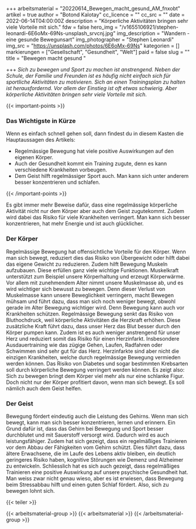 +++
arbeitsmaterial = "20220614_Bewegen_macht_gesund_AM_fnxobt"
artikel = true
author = "Botond Kalotay"
cc_licence = ""
cc_src = ""
date = 2022-06-14T04:00:00Z
description = "Körperliche Aktivitäten bringen sehr viele Vorteile mit sich."
fdw = false
hero_img = "/v1655106921/stephen-leonardi-6E6oMx-69Ns-unsplash_srvcnj.jpg"
img_description = "Wandern - eine gesunde Bewegunsart"
img_photographer = "Stephen Leonardi"
img_src = "https://unsplash.com/photos/6E6oMx-69Ns"
kategorien = []
markierungen = ["Gesellschaft", "Gesundheit", "Welt"]
paid = false
slug = ""
title = "Bewegen macht gesund "

+++
_Sich zu bewegen und Sport zu machen ist anstrengend. Neben der Schule, der Familie und Freunden ist es häufig nicht einfach sich für sportliche Aktivitäten zu motivieren. Sich an einen Trainingsplan zu halten ist herausfordernd. Vor allem der Einstieg ist oft etwas schwierig. Aber körperliche Aktivitäten bringen sehr viele Vorteile mit sich._

{{< important-points >}} <h3>Das Wichtigste in Kürze</h3>

<p>Wenn es einfach schnell gehen soll, dann findest du in diesem Kasten die Hauptaussagen des Artikels:</p>

<ul>

<li>Regelmässige Bewegung hat viele positive Auswirkungen auf den eigenen Körper.</li>

<li>Auch der Gesundheit kommt ein Training zugute, denn es kann verschiedene Krankheiten vorbeugen.</li>

<li>Dem Geist hilft regelmässiger Sport auch. Man kann sich unter anderem besser konzentrieren und schlafen.</li>

</ul> {{< /important-points >}}

Es gibt immer mehr Beweise dafür, dass eine regelmässige körperliche Aktivität nicht nur dem Körper aber auch dem Geist zugutekommt. Zudem wird dabei das Risiko für viele Krankheiten verringert. Man kann sich besser konzentrieren, hat mehr Energie und ist auch glücklicher.

### Der Körper

Regelmässige Bewegung hat offensichtliche Vorteile für den Körper. Wenn man sich bewegt, reduziert dies das Risiko von Übergewicht oder hilft dabei das eigene Gewicht zu reduzieren. Zudem hilft Bewegung Muskeln aufzubauen. Diese erfüllen ganz viele wichtige Funktionen. Muskelkraft unterstützt zum Beispiel unsere Körperhaltung und erzeugt Körperwärme. Vor allem mit zunehmendem Alter nimmt unsere Muskelmasse ab, und es wird wichtiger sich bewusst zu bewegen. Denn dieser Verlust von Muskelmasse kann unsere Beweglichkeit verringern, macht Bewegen mühsam und führt dazu, dass man sich noch weniger bewegt, obwohl gerade im Alter Bewegung wichtiger wird. Denn Bewegung kann auch vor Krankheiten schützen. Regelmässige Bewegung senkt das Risiko von Bluthochdruck, weil körperliche Aktivitäten die Herzkraft erhöhen. Diese zusätzliche Kraft führt dazu, dass unser Herz das Blut besser durch den Körper pumpen kann. Zudem ist es auch weniger anstrengend für unser Herz und reduziert somit das Risiko für einen Herzinfarkt. Insbesondere Ausdauertraining wie das zügige Gehen, Laufen, Radfahren oder Schwimmen sind sehr gut für das Herz. Herzinfarkte sind aber nicht die einzigen Krankheiten, welche durch regelmässige Bewegung vermieden werden können. Das Risiko von Diabetes und sogar bestimmten Krebsarten soll durch körperliche Bewegung verringert werden können. Es zeigt also: Sich zu bewegen bringt dem Körper viel mehr als nur eine schlanke Figur. Doch nicht nur der Körper profitiert davon, wenn man sich bewegt. Es soll nämlich auch dem Geist helfen.

### Der Geist

Bewegung fördert eindeutig auch die Leistung des Gehirns. Wenn man sich bewegt, kann man sich besser konzentrieren, lernen und erinnern. Ein Grund dafür ist, dass das Gehirn bei Bewegung und Sport besser durchblutet und mit Sauerstoff versorgt wird. Dadurch wird es auch leistungsfähiger. Zudem hat sich gezeigt, dass ein regelmäßiges Trainieren vor dem Abbau der Fähigkeiten vom Gehirn schützt. Dies führt dazu, dass ältere Erwachsene, die im Laufe des Lebens aktiv bleiben, ein deutlich geringeres Risiko haben, kognitive Störungen wie Demenz und Alzheimer zu entwickeln. Schliesslich hat es sich auch gezeigt, dass regelmäßiges Trainieren eine positive Auswirkung auf unsere psychische Gesundheit hat. Man weiss zwar nicht genau wieso, aber es ist erwiesen, dass Bewegung beim Stressabbau hilft und einen guten Schlaf fördert. Also, sich zu bewegen lohnt sich.

{{< teiler >}}

{{< arbeitsmaterial-group >}}
{{< arbeitsmaterial >}}
{{< /arbeitsmaterial-group >}}
